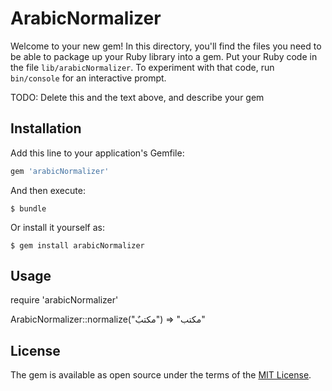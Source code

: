 # ArabicNormalizer

Welcome to your new gem! In this directory, you'll find the files you need to be able to package up your Ruby library into a gem. Put your Ruby code in the file `lib/arabicNormalizer`. To experiment with that code, run `bin/console` for an interactive prompt.

TODO: Delete this and the text above, and describe your gem

## Installation

Add this line to your application's Gemfile:

```ruby
gem 'arabicNormalizer'
```

And then execute:

    $ bundle

Or install it yourself as:

    $ gem install arabicNormalizer

## Usage

require 'arabicNormalizer'

ArabicNormalizer::normalize("مكتبٌ")
=> "مكتب"

## License

The gem is available as open source under the terms of the [MIT License](http://opensource.org/licenses/MIT).

